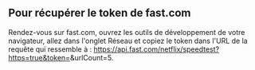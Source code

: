## Pour récupérer le token de fast.com

Rendez-vous sur fast.com, ouvrez les outils de développement de votre navigateur, allez dans l'onglet Réseau et copiez le token dans l'URL de la requête qui ressemble à : https://api.fast.com/netflix/speedtest?https=true&token=<le-token>&urlCount=5.